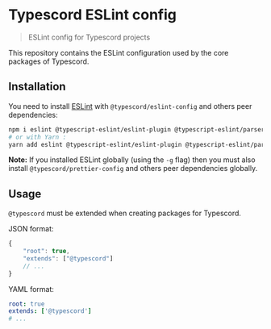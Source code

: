 # Typescord ESLint config

> ESLint config for Typescord projects

This repository contains the ESLint configuration used by the core packages of Typescord.

## Installation

You need to install [ESLint](https://eslint.org) with `@typescord/eslint-config` and others peer dependencies:

```sh
npm i eslint @typescript-eslint/eslint-plugin @typescript-eslint/parser eslint-plugin-import eslint-plugin-simple-import-sort eslint-plugin-sonarjs eslint-plugin-unicorn @typescord/eslint-config --save-dev
# or with Yarn :
yarn add eslint @typescript-eslint/eslint-plugin @typescript-eslint/parser eslint-plugin-import eslint-plugin-simple-import-sort eslint-plugin-sonarjs eslint-plugin-unicorn @typescord/eslint-config -D
```

**Note:** If you installed ESLint globally (using the `-g` flag) then you must also install `@typescord/prettier-config` and others peer dependencies globally.

## Usage

`@typescord` must be extended when creating packages for Typescord.

JSON format:

```js
{
	"root": true,
	"extends": ["@typescord"]
	// ...
}
```

YAML format:

```yaml
root: true
extends: ['@typescord']
# ...
```
